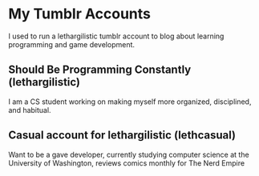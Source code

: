 # My Tumblr Accounts

I used to run a lethargilistic tumblr account to blog about learning programming and game development.

## Should Be Programming Constantly (lethargilistic)

I am a CS student working on making myself more organized, disciplined, and habitual.


## Casual account for lethargilistic (lethcasual)
Want to be a gave developer, currently studying computer science at the University of Washington, reviews comics monthly for The Nerd Empire 

